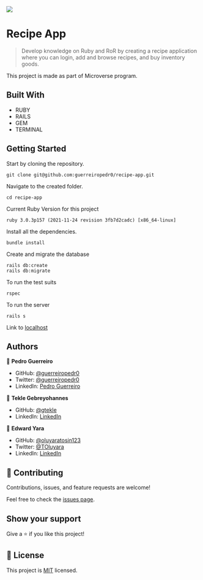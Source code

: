 ![](https://img.shields.io/badge/Microverse-blueviolet)

# Recipe App

> Develop knowledge on Ruby and RoR by creating a recipe application where you can login, add and browse recipes, and buy inventory goods.

This project is made as part of Microverse program.

## Built With

- RUBY
- RAILS
- GEM
- TERMINAL

## Getting Started

Start by cloning the repository.

```
git clone git@github.com:guerreiropedr0/recipe-app.git
```

Navigate to the created folder.

```
cd recipe-app
```

Current Ruby Version for this project

```
ruby 3.0.3p157 (2021-11-24 revision 3fb7d2cadc) [x86_64-linux]
```

Install all the dependencies.

```
bundle install
```

Create and migrate the database

```
rails db:create
rails db:migrate
```

To run the test suits

```
rspec
```

To run the server

```
rails s
```

Link to [localhost](http://localhost:3000/)

## Authors

👤 **Pedro Guerreiro**

- GitHub: [@guerreiropedr0](https://github.com/guerreiropedr0)
- Twitter: [@guerreiropedr0](https://twitter.com/guerreiropedr0)
- LinkedIn: [Pedro Guerreiro](https://www.linkedin.com/in/guerreiropedr0/)

👤 **Tekle Gebreyohannes**

- GitHub: [@gtekle](https://github.com/gtekle)
- LinkedIn: [LinkedIn](https://linkedin.com/in/gtekle)

👤 **Edward Yara**
- GitHub: [@oluyaratosin123](https://github.com/oluyaratosin123)
- Twitter: [@TOluyara](https://twitter.com/TOluyara)
- LinkedIn: [LinkedIn](https://www.linkedin.com/in/edward-oluyara/)


## 🤝 Contributing

Contributions, issues, and feature requests are welcome!

Feel free to check the [issues page](../../issues/).

## Show your support

Give a ⭐️ if you like this project!

## 📝 License

This project is [MIT](./MIT.md) licensed.
